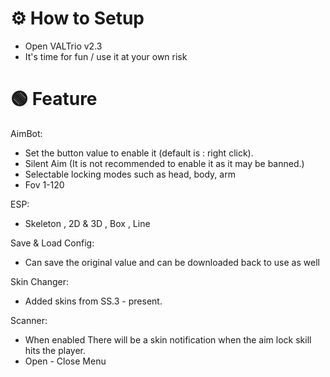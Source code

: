 # ⚙ How to Setup
- Open VALTrio v2.3
- It's time for fun / use it at your own risk
# 🟢 Feature
AimBot:
- Set the button value to enable it (default is : right click).
- Silent Aim (It is not recommended to enable it as it may be banned.)
- Selectable locking modes such as head, body, arm
- Fov 1-120

ESP:
- Skeleton , 2D & 3D , Box , Line

Save & Load Config:
- Can save the original value and can be downloaded back to use as well

Skin Changer:
- Added skins from SS.3 - present.

Scanner:
- When enabled There will be a skin notification when the aim lock skill hits the player.
- Open - Close Menu
